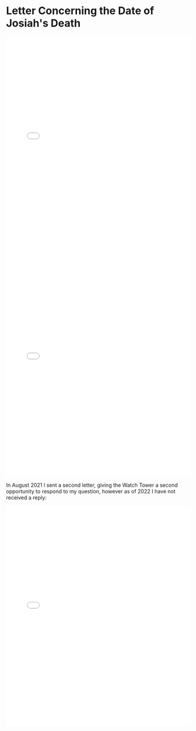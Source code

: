 # Letter Concerning the Date of Josiah's Death

<object data="../letters/2021_07_18_Halsey_Watch_Tower_Josiah.pdf" type="application/pdf" width="100%" height="600px" class="pdf">
    <embed src="../letters/2021_07_18_Halsey_Watch_Tower_Josiah.pdf" width="100%" height="600px"/> 
</object>

<object data="../letters/2021_07_30_Watch_Tower_Halsey_Josiah.pdf" type="application/pdf" width="100%" height="600px" class="pdf">
    <embed src="../letters/2021_07_30_Watch_Tower_Halsey_Josiah.pdf" width="100%" height="600px"/> 
</object>

In August 2021 I sent a second letter, giving the Watch Tower a second opportunity to respond to my question, however
as of 2022 I have not received a reply:

<object data="../letters/2021_08_12_Halsey_Watchtower_Josiah.pdf" type="application/pdf" width="100%" height="600px" class="pdf">
    <embed src="../letters/2021_08_12_Halsey_Watchtower_Josiah.pdf" width="100%" height="600px"/> 
</object>
